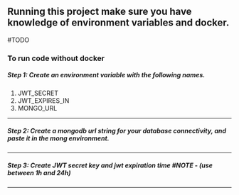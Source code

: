 ## Running this project make sure you have knowledge of environment variables and docker.

#TODO 

### To run code without docker
##### Step 1: Create an environment variable with the following names.

1. JWT_SECRET
2. JWT_EXPIRES_IN
3. MONGO_URL
-------------------------
##### Step 2: Create a mongodb url string for your database connectivity, and paste it in the mong environment.
-------------------------
##### Step 3: Create JWT secret key and jwt expiration time #NOTE - (use between 1h and 24h)
-------------------------